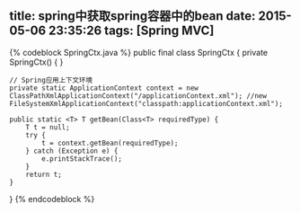 title: spring中获取spring容器中的bean
date: 2015-05-06 23:35:26
tags: [Spring MVC]
---
{% codeblock SpringCtx.java %}
public final class SpringCtx {
	private SpringCtx() {
	}
	
	// Spring应用上下文环境  
	private static ApplicationContext context = new ClassPathXmlApplicationContext("/applicationContext.xml"); //new FileSystemXmlApplicationContext("classpath:applicationContext.xml");
 
	public static <T> T getBean(Class<T> requiredType) {
		T t = null;
		try {
			t = context.getBean(requiredType);
		} catch (Exception e) {
			e.printStackTrace();
		}
		return t;
	}
}
{% endcodeblock %}